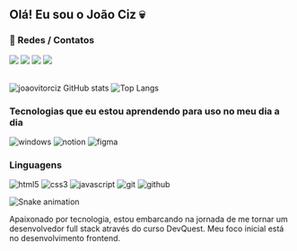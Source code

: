 
## Olá! Eu sou o João Ciz 💀

### 🔗 Redes / Contatos

<div>
     <a href="https://www.linkedin.com/in/joão-vitor-ciz-100b962b6/" target="_blank"><img src="https://img.shields.io/badge/-LinkedIn-%230077B5?style=for-the-badge&logo=linkedin&logoColor=white" target="_blank"></a> 
  <a href="https://www.instagram.com/joaociz/" target="_blank"><img src="https://img.shields.io/badge/-Instagram-%23E4405F?style=for-the-badge&logo=instagram&logoColor=white" target="_blank"></a>
 <a href="https://discord.com/channels/@me" target="_blank"><img src="https://img.shields.io/badge/Discord-7289DA?style=for-the-badge&logo=discord&logoColor=white" target="_blank"></a> 
  <a href = "mailto:ciz.joaovitor@gmail.com"><img src="https://img.shields.io/badge/-Gmail-%23333?style=for-the-badge&logo=gmail&logoColor=white" target="_blank"></a>
</div><br>

![joaovitorciz GitHub stats](https://github-readme-stats.vercel.app/api?username=joaovitorciz&show_icons=true&theme=tokyonight)
![Top Langs](https://github-readme-stats.vercel.app/api/top-langs/?username=joaovitorciz&layout=compact&langs_count=6&theme=tokyonight)

### Tecnologias que eu estou aprendendo para uso no meu dia a dia

<div>
    <img alt="windows" src="https://img.shields.io/badge/Windows-0078D6?style=for-the-badge&logo=windows&logoColor=white">
    <img alt="notion" src="https://img.shields.io/badge/Notion-%23000000.svg?style=for-the-badge&logo=notion&logoColor=white">
    <img alt="figma" src="https://img.shields.io/badge/figma-%23F24E1E.svg?style=for-the-badge&logo=figma&logoColor=white">
</div>

### Linguagens

<div>
    <img alt="html5" src="https://img.shields.io/badge/HTML5-E34F26?style=for-the-badge&logo=html5&logoColor=white">
    <img alt="css3" src="https://img.shields.io/badge/CSS3-1572B6?style=for-the-badge&logo=css3&logoColor=white">
    <img alt="javascript" src="https://img.shields.io/badge/JavaScript-F7DF1E?style=for-the-badge&logo=javascript&logoColor=black">
    <img alt="git" src="https://img.shields.io/badge/GIT-E44C30?style=for-the-badge&logo=git&logoColor=white">
    <img alt="github" src="https://img.shields.io/badge/GitHub-100000?style=for-the-badge&logo=github&logoColor=white">
</div>

<div> 
    
  ![Snake animation](https://github.com/cadudias/cadudias/blob/output/github-contribution-grid-snake.svg)

</div>

Apaixonado por tecnologia, estou embarcando na jornada de me tornar um desenvolvedor full stack através do curso DevQuest. Meu foco inicial está no desenvolvimento frontend.
